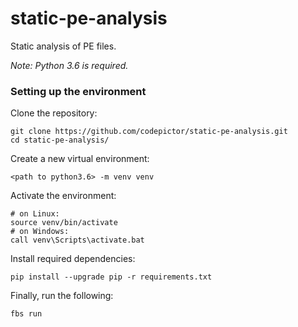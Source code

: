 # static-pe-analysis

Static analysis of PE files.

*Note: Python 3.6 is required.*

### Setting up the environment

Clone the repository:

    git clone https://github.com/codepictor/static-pe-analysis.git
    cd static-pe-analysis/

Create a new virtual environment:

    <path to python3.6> -m venv venv

Activate the environment:

    # on Linux:
    source venv/bin/activate
    # on Windows:
    call venv\Scripts\activate.bat

Install required dependencies:

    pip install --upgrade pip -r requirements.txt

Finally, run the following:

    fbs run
